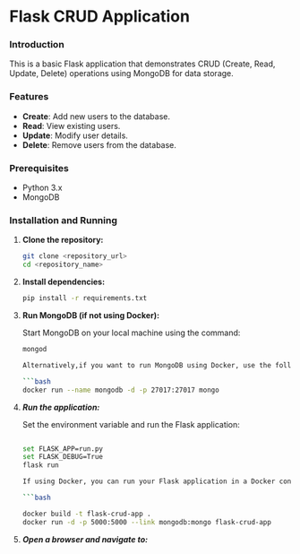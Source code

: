 # Flask CRUD Application

### Introduction

This is a basic Flask application that demonstrates CRUD (Create, Read, Update, Delete) operations using MongoDB for data storage.

### Features

- **Create**: Add new users to the database.
- **Read**: View existing users.
- **Update**: Modify user details.
- **Delete**: Remove users from the database.

### Prerequisites

- Python 3.x
- MongoDB

### Installation and Running

1. **Clone the repository:**

   ```bash
   git clone <repository_url>
   cd <repository_name>

2. **Install dependencies:**

    ```bash
    pip install -r requirements.txt

3. **Run MongoDB (if not using Docker):**

    Start MongoDB on your local machine using the command:

    ```bash
    mongod

    Alternatively,if you want to run MongoDB using Docker, use the following command:

    ```bash
    docker run --name mongodb -d -p 27017:27017 mongo

4. ***Run the application:***

    Set the environment variable and run the Flask application:

    ```bash

    set FLASK_APP=run.py
    set FLASK_DEBUG=True 
    flask run

    If using Docker, you can run your Flask application in a Docker container as follows:

    ```bash

    docker build -t flask-crud-app .
    docker run -d -p 5000:5000 --link mongodb:mongo flask-crud-app

5. ***Open a browser and navigate to:***


    ```http://127.0.0.1:5000